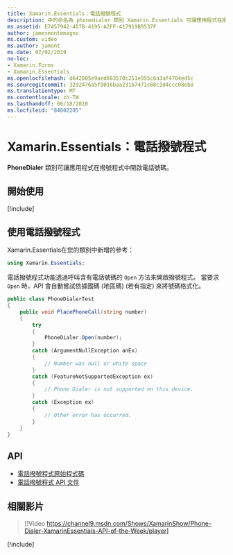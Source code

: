 ```yaml
---
title: Xamarin.Essentials：電話撥號程式
description: 中的命名為 phonedialer 類別 Xamarin.Essentials 可讓應用程式在撥號程式中開啟電話號碼
ms.assetid: E7457942-4D7B-4195-A2FF-417919B9537F
author: jamesmontemagno
ms.custom: video
ms.author: jamont
ms.date: 07/02/2019
no-loc:
- Xamarin.Forms
- Xamarin.Essentials
ms.openlocfilehash: d642005e9aed663570c251e955c6a3af4704ed5c
ms.sourcegitcommit: 32d2476a5f9016baa231b7471c88c1d4ccc08eb8
ms.translationtype: MT
ms.contentlocale: zh-TW
ms.lasthandoff: 06/18/2020
ms.locfileid: "84802205"
---
```

# <a name="xamarinessentials-phone-dialer"></a>Xamarin.Essentials：電話撥號程式

**PhoneDialer** 類別可讓應用程式在撥號程式中開啟電話號碼。

## <a name="get-started"></a>開始使用

[!include[](~/essentials/includes/get-started.md)]

## <a name="using-phone-dialer"></a>使用電話撥號程式

Xamarin.Essentials在您的類別中新增的參考：

```csharp
using Xamarin.Essentials;
```

電話撥號程式功能透過呼叫含有電話號碼的 `Open` 方法來開啟撥號程式。 當要求 `Open` 時，API 會自動嘗試依據國碼 (地區碼) (若有指定) 來將號碼格式化。

```csharp
public class PhoneDialerTest
{
    public void PlacePhoneCall(string number)
    {
        try
        {
            PhoneDialer.Open(number);
        }
        catch (ArgumentNullException anEx)
        {
            // Number was null or white space
        }
        catch (FeatureNotSupportedException ex)
        {
            // Phone Dialer is not supported on this device.
        }
        catch (Exception ex)
        {
            // Other error has occurred.
        }
    }
}
```

## <a name="api"></a>API

- [電話撥號程式原始程式碼](https://github.com/xamarin/Essentials/tree/main/Xamarin.Essentials/PhoneDialer)
- [電話撥號程式 API 文件](xref:Xamarin.Essentials.PhoneDialer)

## <a name="related-video"></a>相關影片

> [!Video https://channel9.msdn.com/Shows/XamarinShow/Phone-Dialer-XamarinEssentials-API-of-the-Week/player]

[!include[](~/essentials/includes/xamarin-show-essentials.md)]
